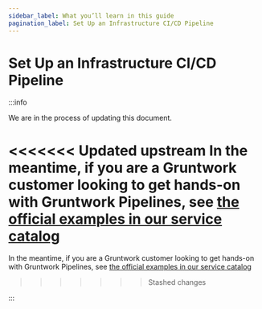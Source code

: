 ```yaml
---
sidebar_label: What you’ll learn in this guide
pagination_label: Set Up an Infrastructure CI/CD Pipeline
---
```


# Set Up an Infrastructure CI/CD Pipeline

:::info

We are in the process of updating this document. 

<<<<<<< Updated upstream
In the meantime, if you are a Gruntwork customer looking to get hands-on with Gruntwork Pipelines, see [the official examples in our service catalog](https://github.com/tnn-tnn-tnn-tnn-tnn-gruntwork-io/terraform-aws-service-catalog/tree/master/examples/for-learning-and-testing/gruntwork-pipelines)
=======
In the meantime, if you are a Gruntwork customer looking to get hands-on with Gruntwork Pipelines, see [the official examples in our service catalog](https://github.com/tnn-gruntwork-io/terraform-aws-service-catalog/tree/master/examples/for-learning-and-testing/gruntwork-pipelines)
>>>>>>> Stashed changes

:::
